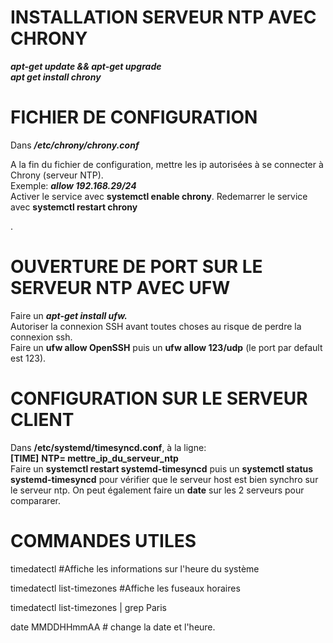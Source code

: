 

# INSTALLATION SERVEUR NTP AVEC CHRONY
___apt-get update && apt-get upgrade___  
___apt get install chrony___

# FICHIER DE CONFIGURATION  
Dans ___/etc/chrony/chrony.conf___   

A la fin du fichier de configuration, mettre les ip autorisées à se connecter à Chrony (serveur NTP).  
Exemple: ___allow 192.168.29/24___  
Activer le service avec __systemctl enable chrony__.
Redemarrer le service avec __systemctl restart chrony__

.
# OUVERTURE DE PORT SUR LE SERVEUR NTP AVEC UFW  
Faire un ___apt-get install ufw.___  
Autoriser la connexion SSH avant toutes choses au risque de perdre la connexion ssh.  
Faire un __ufw allow OpenSSH__ puis un __ufw allow 123/udp__ (le port par default est 123).

#  CONFIGURATION SUR LE SERVEUR CLIENT  
Dans __/etc/systemd/timesyncd.conf__, à la ligne:  
__[TIME]__
__NTP= mettre_ip_du_serveur_ntp__  
Faire un __systemctl restart systemd-timesyncd__ puis un __systemctl status systemd-timesyncd__ pour vérifier que le serveur host est bien synchro sur le serveur ntp.
On peut également faire un __date__ sur les 2 serveurs pour compararer.


# COMMANDES UTILES

timedatectl                       #Affiche les informations sur l'heure du système  

timedatectl list-timezones        #Affiche les fuseaux horaires  

timedatectl list-timezones | grep Paris  

date MMDDHHmmAA   # change la date et l'heure. 
